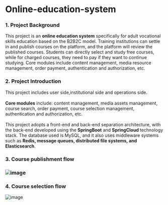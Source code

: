 # Online-education-system
<h3>1. Project Background</h3>

This project is an <b>online education system</b> specifically for adult vocational skills education based on the B2B2C model. Training institutions can settle in and publish courses on the platform, and the platform will review the published courses. Students can directly select and study free courses, while for charged courses, they need to pay if they want to continue studying. Core modules include content management, media resource management, order payment, authentication and authorization, etc.

<h3>2. Project Introduction</h3>
This project includes user side,institutional side and operations side.<br>
<br>
<b>Core modules</b> include: content management, media assets management, course search, order payment, course selection management, authentication and authorization, etc.<br>
<br>
This project adopts a front-end and back-end separation architecture, with the back-end developed using the <b>SpringBoot</b> and <b>SpringCloud </b>technology stack. The database used is MySQL, and it also uses middleware systems such as <b>Redis, message queues, distributed file systems, and Elasticsearch</b>.

<h3>3. Course publishment flow<h3>
  
![image](https://user-images.githubusercontent.com/88880169/218255289-b9b3d8df-0692-4cc6-a91a-fe55c60ac82e.png)

<h3>4. Course selection flow</h3>

![image](https://user-images.githubusercontent.com/88880169/218258323-694c584d-4d95-4bfb-bae0-e93700a07249.png)
